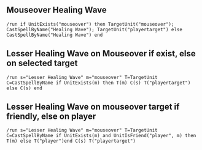 ## Mouseover Healing Wave
```
/run if UnitExists("mouseover") then TargetUnit("mouseover"); CastSpellByName("Healing Wave"); TargetUnit("playertarget") else CastSpellByName("Healing Wave") end
```


## Lesser Healing Wave on Mouseover if exist, else on selected target
```
/run s="Lesser Healing Wave" m="mouseover" T=TargetUnit C=CastSpellByName if UnitExists(m) then T(m) C(s) T("playertarget") else C(s) end
```


## Lesser Healing Wave on mouseover target if friendly, else on player
```
/run s="Lesser Healing Wave" m="mouseover" T=TargetUnit C=CastSpellByName if UnitExists(m) and UnitIsFriend("player", m) then T(m) else T("player")end C(s) T("playertarget")
```